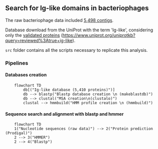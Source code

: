 ## Search for Ig-like domains in bacteriophages

The raw bacteriophage data included <a href="./00_data/Fagoma_Raton_5498.fasta">5,498 contigs</a>.

Database download from the UniProt with the term 'Ig-like', considering only the <a href="./01_databases/uniprotkb_ig_like_AND_reviewed_true_2023_09_30.fasta">validated proteins</a> (https://www.uniprot.org/uniprotkb?query=reviewed%3Atrue+ig-like).

`src` folder contains all the scripts necessary to replicate this analysis.

### Pipelines

#### Databases creation
```mermaid
    flowchart TD
        db[("Ig-like database (5,410 proteins)")]
        db --> blastp("Blastp database creation \n (makeblastdb)")
        db --> clustal("MSA creation\n(clustalo)")
        clustal --> hmmbuild("HMM profile creation \n (hmmbuild)")
```

#### Sequence search and alignment with blastp and hmmer
```mermaid
    flowchart TD
    1("Nucleotide sequences (raw data)") --> 2("Protein prediction (Prodigal)")
    2 --> 3("HMMER")
    2 --> 4("Blastp")
```